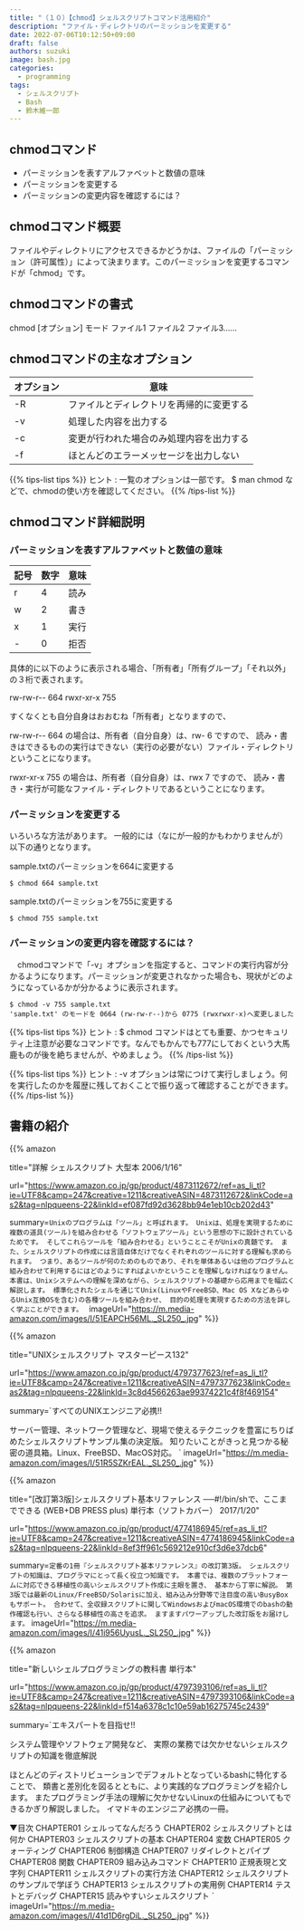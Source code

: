 ```yaml
---
title: "（１０）【chmod】シェルスクリプトコマンド活用紹介"
description: "ファイル・ディレクトリのパーミッションを変更する"
date: 2022-07-06T10:12:50+09:00
draft: false
authors: suzuki
image: bash.jpg
categories:
  - programming
tags:
  - シェルスクリプト
  - Bash
  - 鈴木維一郎
---
```


## chmodコマンド
- パーミッションを表すアルファベットと数値の意味
- パーミッションを変更する
- パーミッションの変更内容を確認するには？


## chmodコマンド概要
ファイルやディレクトリにアクセスできるかどうかは、ファイルの「パーミッション（許可属性）」によって決まります。このパーミッションを変更するコマンドが「chmod」です。


## chmodコマンドの書式
chmod [オプション] モード ファイル1 ファイル2 ファイル3……


## chmodコマンドの主なオプション

|オプション    |意味|
|--------------|----|
|-R	|ファイルとディレクトリを再帰的に変更する|
|-v	|処理した内容を出力する|
|-c	|変更が行われた場合のみ処理内容を出力する|
|-f	|ほとんどのエラーメッセージを出力しない|


{{% tips-list tips %}}
ヒント
: 一覧のオプションは一部です。 $ man chmod   などで、chmodの使い方を確認してください。
{{% /tips-list %}}


## chmodコマンド詳細説明

### パーミッションを表すアルファベットと数値の意味


|記号|数字    |意味|
|----|--------|----|
|r   |4       |読み|
|w   |2       |書き|
|x   |1       |実行|
|-   |0       |拒否|


具体的に以下のように表示される場合、「所有者」「所有グループ」「それ以外」の３桁で表されます。

rw-rw-r--   664
rwxr-xr-x   755

すくなくとも自分自身はおおむね「所有者」となりますので、

rw-rw-r--   664
の場合は、所有者（自分自身）は、rw- 6 ですので、
読み・書きはできるものの実行はできない（実行の必要がない）ファイル・ディレクトリということになります。

rwxr-xr-x   755
の場合は、所有者（自分自身）は、rwx 7 ですので、
読み・書き・実行が可能なファイル・ディレクトリであるということになります。


### パーミッションを変更する

いろいろな方法があります。
一般的には（なにが一般的かもわかりませんが）以下の通りとなります。

sample.txtのパーミッションを664に変更する
```
$ chmod 664 sample.txt
```

sample.txtのパーミッションを755に変更する
```
$ chmod 755 sample.txt
```

### パーミッションの変更内容を確認するには？

　chmodコマンドで「-v」オプションを指定すると、コマンドの実行内容が分かるようになります。パーミッションが変更されなかった場合も、現状がどのようになっているかが分かるように表示されます。

```
$ chmod -v 755 sample.txt
'sample.txt' のモードを 0664 (rw-rw-r--)から 0775 (rwxrwxr-x)へ変更しました
```

{{% tips-list tips %}}
ヒント
: $ chmod コマンドはとても重要、かつセキュリティ上注意が必要なコマンドです。なんでもかんでも777にしておくという大馬鹿ものが後を絶ちませんが、やめましょう。
{{% /tips-list %}}

{{% tips-list tips %}}
ヒント
: -v オプションは常につけて実行しましょう。何を実行したのかを履歴に残しておくことで振り返って確認することができます。
{{% /tips-list %}}


## 書籍の紹介

{{% amazon

title="詳解 シェルスクリプト 大型本  2006/1/16"

url="https://www.amazon.co.jp/gp/product/4873112672/ref=as_li_tl?ie=UTF8&camp=247&creative=1211&creativeASIN=4873112672&linkCode=as2&tag=nlpqueens-22&linkId=ef087fd92d3628bb94e1eb10cb202d43"

summary=`Unixのプログラムは「ツール」と呼ばれます。
Unixは、処理を実現するために複数の道具(ツール)を組み合わせる「ソフトウェアツール」という思想の下に設計されているためです。
そしてこれらツールを「組み合わせる」ということこそがUnixの真髄です。
また、シェルスクリプトの作成には言語自体だけでなくそれぞれのツールに対する理解も求められます。
つまり、あるツールが何のためのものであり、それを単体あるいは他のプログラムと組み合わせて利用するにはどのようにすればよいかということを理解しなければなりません。
本書は、Unixシステムへの理解を深めながら、シェルスクリプトの基礎から応用までを幅広く解説します。
標準化されたシェルを通じてUnix(LinuxやFreeBSD、Mac OS XなどあらゆるUnix互換OSを含む)の各種ツールを組み合わせ、
目的の処理を実現するための方法を詳しく学ぶことができます。
`
imageUrl="https://m.media-amazon.com/images/I/51EAPCH56ML._SL250_.jpg"
%}}

{{% amazon

title="UNIXシェルスクリプト マスターピース132"

url="https://www.amazon.co.jp/gp/product/4797377623/ref=as_li_tl?ie=UTF8&camp=247&creative=1211&creativeASIN=4797377623&linkCode=as2&tag=nlpqueens-22&linkId=3c8d4566263ae99374221c4f8f469154"

summary=`すべてのUNIXエンジニア必携!!

サーバー管理、ネットワーク管理など、現場で使えるテクニックを豊富にちりばめたシェルスクリプトサンプル集の決定版。
知りたいことがきっと見つかる秘密の道具箱。Linux、FreeBSD、MacOS対応。
`
imageUrl="https://m.media-amazon.com/images/I/51R5SZKrEAL._SL250_.jpg"
%}}


{{% amazon

title="[改訂第3版]シェルスクリプト基本リファレンス ──#!/bin/shで、ここまでできる (WEB+DB PRESS plus) 単行本（ソフトカバー）  2017/1/20"

url="https://www.amazon.co.jp/gp/product/4774186945/ref=as_li_tl?ie=UTF8&camp=247&creative=1211&creativeASIN=4774186945&linkCode=as2&tag=nlpqueens-22&linkId=8ef3ff961c569212e910cf3d6e37dcb6"

summary=`定番の1冊『シェルスクリプト基本リファレンス』の改訂第3版。
シェルスクリプトの知識は、プログラマにとって長く役立つ知識です。
本書では、複数のプラットフォームに対応できる移植性の高いシェルスクリプト作成に主眼を置き、
基本から丁寧に解説。
第3版では最新のLinux/FreeBSD/Solarisに加え、組み込み分野等で注目度の高いBusyBoxもサポート。
合わせて、全収録スクリプトに関してWindowsおよびmacOS環境でのbashの動作確認も行い、さらなる移植性の高さを追求。
ますますパワーアップした改訂版をお届けします。`
imageUrl="https://m.media-amazon.com/images/I/41i956UyusL._SL250_.jpg"
%}}

{{% amazon

title="新しいシェルプログラミングの教科書 単行本"

url="https://www.amazon.co.jp/gp/product/4797393106/ref=as_li_tl?ie=UTF8&camp=247&creative=1211&creativeASIN=4797393106&linkCode=as2&tag=nlpqueens-22&linkId=f514a6378c1c10e59ab16275745c2439"

summary=`エキスパートを目指せ!!

システム管理やソフトウェア開発など、
実際の業務では欠かせないシェルスクリプトの知識を徹底解説

ほとんどのディストリビューションでデフォルトとなっているbashに特化することで、
類書と差別化を図るとともに、より実践的なプログラミングを紹介します。
またプログラミング手法の理解に欠かせないLinuxの仕組みについてもできるかぎり解説しました。
イマドキのエンジニア必携の一冊。

▼目次
CHAPTER01 シェルってなんだろう
CHAPTER02 シェルスクリプトとは何か
CHAPTER03 シェルスクリプトの基本
CHAPTER04 変数
CHAPTER05 クォーティング
CHAPTER06 制御構造
CHAPTER07 リダイレクトとパイプ
CHAPTER08 関数
CHAPTER09 組み込みコマンド
CHAPTER10 正規表現と文字列
CHAPTER11 シェルスクリプトの実行方法
CHAPTER12 シェルスクリプトのサンプルで学ぼう
CHAPTER13 シェルスクリプトの実用例
CHAPTER14 テストとデバッグ
CHAPTER15 読みやすいシェルスクリプト
`
imageUrl="https://m.media-amazon.com/images/I/41d1D6rgDiL._SL250_.jpg"
%}}




